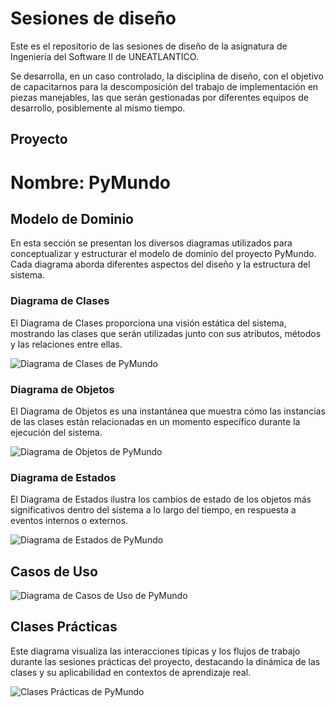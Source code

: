 # Sesiones de diseño

Este es el repositorio de las sesiones de diseño de la asignatura de Ingeniería del Software II de UNEATLANTICO.

Se desarrolla, en un caso controlado, la disciplina de diseño, con el objetivo de capacitarnos para la descomposición del trabajo de implementación en piezas manejables, las que serán gestionadas por diferentes equipos de desarrollo, posiblemente al mismo tiempo.

## Proyecto

**Nombre**: PyMundo
=======


## Modelo de Dominio

En esta sección se presentan los diversos diagramas utilizados para conceptualizar y estructurar el modelo de dominio del proyecto PyMundo. Cada diagrama aborda diferentes aspectos del diseño y la estructura del sistema.

### Diagrama de Clases

El Diagrama de Clases proporciona una visión estática del sistema, mostrando las clases que serán utilizadas junto con sus atributos, métodos y las relaciones entre ellas.

![Diagrama de Clases de PyMundo](./docs/images/PyMundoClasses.svg)

### Diagrama de Objetos

El Diagrama de Objetos es una instantánea que muestra cómo las instancias de las clases están relacionadas en un momento específico durante la ejecución del sistema.

![Diagrama de Objetos de PyMundo](./docs/images/PyMundoObjects.svg)

### Diagrama de Estados

El Diagrama de Estados ilustra los cambios de estado de los objetos más significativos dentro del sistema a lo largo del tiempo, en respuesta a eventos internos o externos.

![Diagrama de Estados de PyMundo](./docs/images/PyMundoStates.svg)

## Casos de Uso

![Diagrama de Casos de Uso de PyMundo](./docs/images/DiagramaDeCasosDeUso.svg)

## Clases Prácticas

Este diagrama visualiza las interacciones típicas y los flujos de trabajo durante las sesiones prácticas del proyecto, destacando la dinámica de las clases y su aplicabilidad en contextos de aprendizaje real.

![Clases Prácticas de PyMundo](./docs/images/ClasesPracticas-PyMundo.svg)

